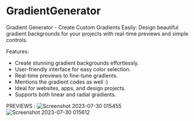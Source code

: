 # GradientGenerator
Gradient Generator - Create Custom Gradients Easily: Design beautiful gradient backgrounds for your projects with real-time previews and simple controls.

Features: 
- Create stunning gradient backgrounds effortlessly.
- User-friendly interface for easy color selection.
- Real-time previews to fine-tune gradients.
- Mentions the gradient codes as well :)
- Ideal for websites, apps, and design projects.
- Supports both linear and radial gradients.


PREVIEWS :
![Screenshot 2023-07-30 015455](https://github.com/AY-Karma/GradientGenerator/assets/100616685/d8b6c498-99cd-4690-82a5-8c3d297cff90)
![Screenshot 2023-07-30 015612](https://github.com/AY-Karma/GradientGenerator/assets/100616685/129778de-af1f-4bae-b577-751c1db0b9bf)
